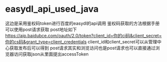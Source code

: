 # easydl_api_used_java
这边是采用鉴权码token进行百度的easydl的api调用
鉴权码获取的方法根据手册可以使用post请求获取
post地址如下
https://aip.baidubce.com/oauth/2.0/token?client_id=你的ci码&client_secret=你的cs码&grant_type=client_credentials
client_id和client_secret可以从管理中心获取发布后可以得到
post请求其实和浏览访问也是post请求也可以直接通过浏览器访问获取json从里面提出accessToken
